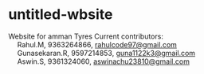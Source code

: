 # untitled-wbsite
Website for amman Tyres
Current contributors: <br/>
&emsp; Rahul.M, 9363264866, rahulcode97@gmail.com <br/>
&emsp; Gunasekaran.R, 9597214853, guna1122k3@gmail.com <br/>
&emsp; Aswin.S, 9361324060, aswinachu23810@gmail.com <br/>
